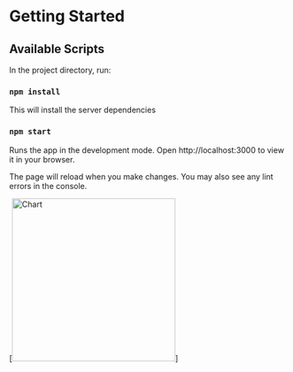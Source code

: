 # Getting Started

## Available Scripts

In the project directory, run:

### `npm install`

This will install the server dependencies

### `npm start`

Runs the app in the development mode.
Open http://localhost:3000 to view it in your browser.

The page will reload when you make changes.
You may also see any lint errors in the console.


[<img alt="Chart" src="logo192.png" width="295" height="295">]